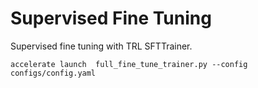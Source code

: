 # Supervised Fine Tuning

Supervised fine tuning with TRL SFTTrainer.

```
accelerate launch  full_fine_tune_trainer.py --config configs/config.yaml
```